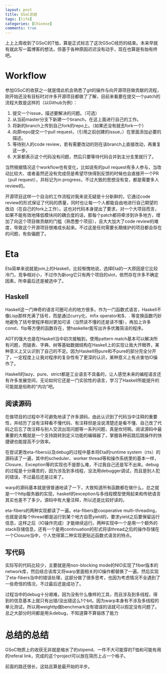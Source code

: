 ```yaml
---
layout: post
title: GSoC总结
tags: [life]
categories: [Chinese]
comments: true
---
```

上上上周收到了GSoC的T恤，算是正式标志了这次GSoC经历的结束。本来早就有就此写一篇博客的想法，但基于各种原因迟迟没有动手，现在也算是有始有终吧。

# Workflow

参加GSoC的收获之一就是借此机会熟悉了git的操作与向开源项目做贡献的流程，刚开始还没有目标时对许多开源项目都做了了解，目前来看要在提交一个patch的流程大致是这样的（以Github为例）：

1. 提交一个issue，描述要解决的问题。（可选）
2. 从当前master分支下新建一个branch，在这上面进行自己的工作。
3. 将新的branch上传到自己fork的repo上。（如果还没有就去fork一个）
4. 向原repo提交一个pull request，（引用之前创建的issue，）在里面添加必要的描述。
5. 等待别人的code review，若有需要改动的则在该branch上直接改动，再重复这一步。
6. 大家都表示这个代码没有问题，然后只要等待代码合并到主分支里就行了。

当然根据情况这个workflow也有变化，比如说有的pull request有多人参与，当改动比较大、或者虽然还没有完成但是希望尽快得到反馈的时候也会直接开一个PR（pull request），并标记为in progress，不过大致的思想没有变，都是需要多人review的。

开源项目这样一个自治的工作流程对我来说无疑是十分新鲜的，它通过code review的形式保证了代码的质量，同时也让每一个人都能自由地进行自己期望的改动（在自己的fork上工作）。这也对代码本身提出了要求，对一个大项目而言，如果不能有效地降低模块间的耦合度的话，那每个patch都将牵涉到许多地方，增加了向这个项目做贡献的门槛（熟悉整个项目），且大大加大了code review的难度，导致这个开源项目很难成长起来。不过这是任何需要长期维护的项目都会存在的问题，有些偏题了。

# Eta

Eta简单来说就是jvm上的Haskell，比较惭愧地说，选择Eta的一大原因是它比较冷门，竞争相对小，不过作为新org它只有两个项目的slot，依然存在许多不确定因素，所幸最后还是被选中了。

## Haskell

Haskell这一门神奇的语言可圈可点的地方很多。作为一门函数式语言，Haskell不像Lisp那样充满了括号，而是通过curry化、infix operator和$、. 等变换函数巧妙地避免了括号使程序相对更加可读（当然读不懂的还是读不懂），再加上许多const、flip等方便的函数存在，使haskeller能写出许多优雅简洁的程序。

ADT的强大也是在Haskell当中初次接触到，使用pattern match基本可以解决所有问题，而链表、字典、树等基础数据结构在Haskell上的实现让我大开眼界，某种意义上又认识到了自己的不足。因为Haskell将pure和不pure的部分完全分开了，一定程度上让我对程序的复杂性有了更深的认识，某种意义上有点害怕IO操作了。

Haskell的lazy、pure、strict都是工业语言不具备的，让人感觉未来的编程语言还有许多发展空间，无论如何它还是一门实验性的语言，学习了Haskell所能提升的可能就是俗称的“内功”吧。

## 阅读源码

在做项目的过程中不可避免地读了许多源码，由此认识到了代码当中注释的重要性，并经历了没有注释看不懂代码、有注释但是没说清楚还是看不懂、自己改了代码之后忘了改注释与别人交流出现问题等一系列问题，真是坎坷啊。阅读源码中最重要的大概就是一个支持跳转到定义功能的编辑器了，掌握各种前跳后跳操作的快捷键也能提高不少效率。

在尝试更改eta-fibers以及debug的过程中基本将Eta的runtime system（rts）的源码读了一遍，其中的scheduler、worker thread等和操作系统里的基本一样，Closure、Exception等的实现也不是那么难，不过我自己还是写不出来。debug的过程是十分痛苦的，因为涉及到多线程，没法用debugger调试，而且是别人犯的错误，不过最后还是过来了。

warp的源码基本就是很普通地读了一下，大致知道所有函数都在做什么，总之就是一个http服务器的实现，haskell的exception与多线程模型使用起来和传统语言其实也差不了多少。源码中有大量注释，所以还是比较好读的。

eta-fibers的两种实现都读了一遍。eta-fibers是cooperative multi-threading，也就是说每个thread都是运行到某个地方自愿yield的，要求yield之后要保留运行信息，这样之后（IO操作完成）才能继续运行。两种实现中一个是用一个额外的stack存储信息，还有一个是用continuation的形式将该thread之后的操作存储在一个Closure当中，个人觉得第二种实现更贴近函数式语言的特点。

## 写代码

实际写的代码比较少，主要就是用non-blocking mode的NIO实现了fiber版本的network库，然后结合该库又将warp里面相关的IO操作都替换了一遍。然后实现了eta-fibers当中的错误处理，这部分做了很多思考，也因为考虑情况不全遇到了一些奇怪的情况，不过最后还是成功了。

过程当中的debug十分艰难，因为没有什么像样的工具，而且涉及到多线程，得到的信息基本上就只有出错/没出错这么1个bit。因为warp本身有不涉及多线程的单元测试，所以用weighttp做benchmark没有错误的话就可以假定没有问题了。总之大部分时间都是用头debug，不知道算不算锻炼了能力

# 总结的总结

GSoC物质上的收获无非就是缩水了的stipend、一件不大可能穿的T恤和可能有用的referal link，完成的这个project可以放在简历上占一个格子。

前面的路还很长，这姑且算是最开始的半步。